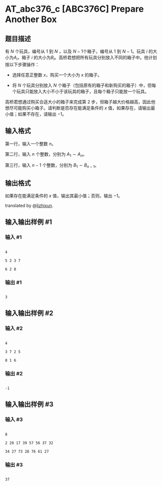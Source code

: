 # AT_abc376_c [ABC376C] Prepare Another Box

## 题目描述

有 $N$ 个玩具，编号从 $1$ 到 $N$ ，以及 $N-1$个箱子，编号从 $1$ 到 $N-1$。玩具 $i$ 的大小为$A_i$，箱子 $i$ 的大小为$B_i$。高桥君想把所有玩具分别放入不同的箱子中。他计划按以下步骤操作：

- 选择任意正整数 $x$，购买一个大小为 $x$ 的箱子。

- 将 $N$ 个玩具分别放入 $N$ 个箱子（包括原有的箱子和新购买的箱子）中，但每个玩具只能放入大小不小于该玩具的箱子，且每个箱子只能放一个玩具。

高桥君想通过购买合适大小的箱子来完成第 $2$ 步，但箱子越大价格越高，因此他想尽可能购买小箱子。请判断是否存在能满足条件的 $x$ 值，如果存在，请输出最小值；如果不存在，请输出 $-1$。

## 输入格式

第一行，输入一个整数 $n$。

第二行，输入 $n$ 个整数，分别为 $A_1 \sim A_n$。

第三行，输入 $n-1$ 个整数，分别为 $B_1 \sim B_{n-1}$。

## 输出格式

如果存在能满足条件的 $x$ 值，输出其最小值；否则，输出 $-1$。

translated by @[lizhixun](https://www.luogu.com.cn/user/1030381).

## 输入输出样例 #1

### 输入 #1

```
4
5 2 3 7
6 2 8
```

### 输出 #1

```
3
```

## 输入输出样例 #2

### 输入 #2

```
4
3 7 2 5
8 1 6
```

### 输出 #2

```
-1
```

## 输入输出样例 #3

### 输入 #3

```
8
2 28 17 39 57 56 37 32
34 27 73 28 76 61 27
```

### 输出 #3

```
37
```